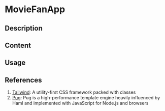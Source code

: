 # MovieFanApp

## Description

## Content

## Usage

## References

1. [Tailwind](https://tailwindcss.com/): A utility-first CSS framework packed with classes
2. [Pug](https://pugjs.org/api/getting-started.html): Pug is a high-performance template engine heavily influenced by Haml and implemented with JavaScript for Node.js and browsers
